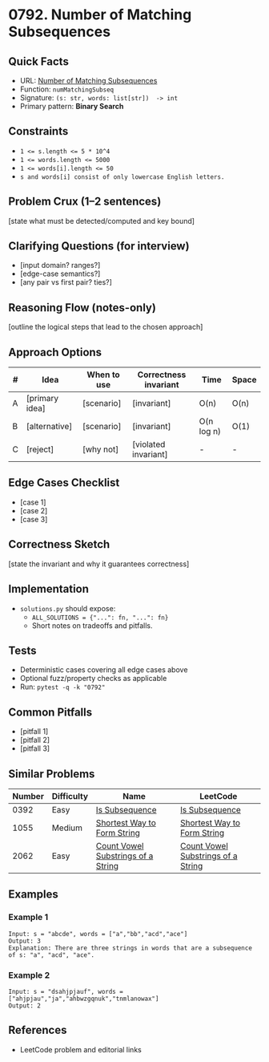 # 0792. Number of Matching Subsequences

## Quick Facts

- URL: [Number of Matching Subsequences](https://leetcode.com/problems/number-of-matching-subsequences/)
- Function: `numMatchingSubseq`
- Signature: `(s: str, words: list[str])  -> int`
- Primary pattern: **Binary Search**

## Constraints

- `1 <= s.length <= 5 * 10^4`
- `1 <= words.length <= 5000`
- `1 <= words[i].length <= 50`
- `s and words[i] consist of only lowercase English letters.`

## Problem Crux (1–2 sentences)

[state what must be detected/computed and key bound]

## Clarifying Questions (for interview)

- [input domain? ranges?]
- [edge-case semantics?]
- [any pair vs first pair? ties?]

## Reasoning Flow (notes-only)

[outline the logical steps that lead to the chosen approach]

## Approach Options

| #   | Idea           | When to use | Correctness invariant | Time       | Space |
| --- | -------------- | ----------- | --------------------- | ---------- | ----- |
| A   | [primary idea] | [scenario]  | [invariant]           | O(n)       | O(n)  |
| B   | [alternative]  | [scenario]  | [invariant]           | O(n log n) | O(1)  |
| C   | [reject]       | [why not]   | [violated invariant]  | -          | -     |

## Edge Cases Checklist

- [case 1]
- [case 2]
- [case 3]

## Correctness Sketch

[state the invariant and why it guarantees correctness]

## Implementation

- `solutions.py` should expose:
    - `ALL_SOLUTIONS = {"...": fn, "...": fn}`
    - Short notes on tradeoffs and pitfalls.

## Tests

- Deterministic cases covering all edge cases above
- Optional fuzz/property checks as applicable
- Run: `pytest -q -k "0792"`

## Common Pitfalls

- [pitfall 1]
- [pitfall 2]
- [pitfall 3]

## Similar Problems

| Number | Difficulty | Name                                                                                       | LeetCode                                                                                                |
| ------ | ---------- | ------------------------------------------------------------------------------------------ | ------------------------------------------------------------------------------------------------------- |
| 0392   | Easy       | [Is Subsequence](../0392-is-subsequence/readme.md)                                         | [Is Subsequence](https://leetcode.com/problems/is-subsequence/)                                         |
| 1055   | Medium     | [Shortest Way to Form String](../1055-shortest-way-to-form-string/readme.md)               | [Shortest Way to Form String](https://leetcode.com/problems/shortest-way-to-form-string/)               |
| 2062   | Easy       | [Count Vowel Substrings of a String](../2062-count-vowel-substrings-of-a-string/readme.md) | [Count Vowel Substrings of a String](https://leetcode.com/problems/count-vowel-substrings-of-a-string/) |

## Examples

### Example 1

```text
Input: s = "abcde", words = ["a","bb","acd","ace"]
Output: 3
Explanation: There are three strings in words that are a subsequence of s: "a", "acd", "ace".
```

### Example 2

```text
Input: s = "dsahjpjauf", words = ["ahjpjau","ja","ahbwzgqnuk","tnmlanowax"]
Output: 2
```

## References

- LeetCode problem and editorial links
